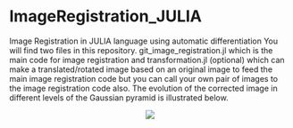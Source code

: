 # ImageRegistration_JULIA
Image Registration in JULIA language using automatic differentiation
You will find two files in this repository. git_image_registration.jl which is the main code for image registration and transformation.jl (optional) which can make a translated/rotated image based on an original image to feed the main image registration code but you can call your own pair of images to the image registration code also.
The evolution of the corrected image in different levels of the Gaussian pyramid is illustrated below.
**<div style="text-align:center"><img src="![linkedin](https://github.com/user-attachments/assets/f44f8e27-0cde-41e0-b07c-ce9377f63bb7)
" /></div>**

